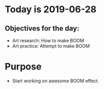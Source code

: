 # Today is 2019-06-28

## Objectives for the day:

- Art research: How to make BOOM
- Art practice: Attempt to make BOOM

# Purpose

- Start working on awesome BOOM effect.
